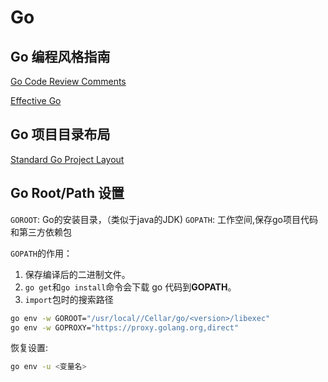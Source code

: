 # Go

## Go 编程风格指南

[Go Code Review Comments](https://github.com/golang/go/wiki/CodeReviewComments)

[Effective Go](https://go.dev/doc/effective_go)

## Go 项目目录布局

[Standard Go Project Layout](https://github.com/golang-standards/project-layout/blob/master/README_zh.md)

## Go Root/Path 设置

`GOROOT`: Go的安装目录，（类似于java的JDK)
`GOPATH`: 工作空间,保存go项目代码和第三方依赖包

`GOPATH`的作用：

1. 保存编译后的二进制文件。
2. `go get`和`go install`命令会下载 go 代码到**GOPATH**。
3. `import`包时的搜索路径

```sh
go env -w GOROOT="/usr/local//Cellar/go/<version>/libexec"
go env -w GOPROXY="https://proxy.golang.org,direct"
```

恢复设置:

```sh
go env -u <变量名>
```
